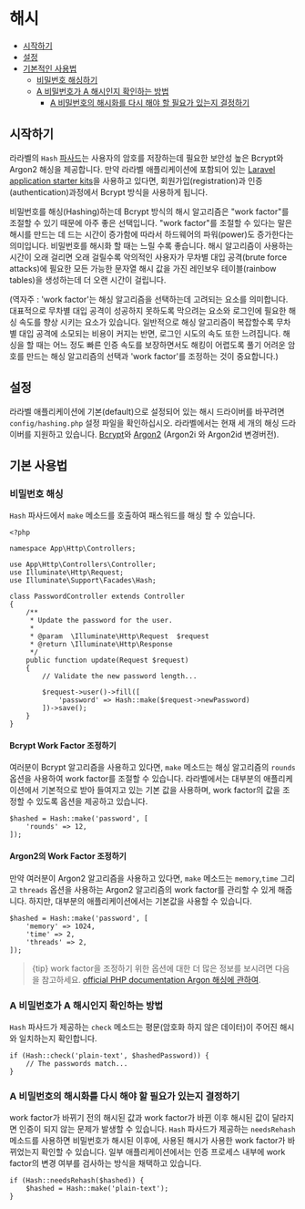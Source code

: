 # 해시

- [시작하기](#introduction)
- [설정](#configuration)
- [기본적인 사용법](#basic-usage)
    - [비밀번호 해싱하기](#hashing-passwords)
    - [A 비밀번호가 A 해시인지 확인하는 방법](#verifying-that-a-password-matches-a-hash)
        - [A 비밀번호의 해시화를 다시 해야 할 필요가 있는지 결정하기](#determining-if-a-password-needs-to-be-rehashed)

<a name="introduction"></a>
## 시작하기

라라벨의 `Hash` [파사드](/docs/{{version}}/facades)는 사용자의 암호를 저장하는데 필요한 보안성 높은 Bcrypt와 Argon2 해싱을 제공합니다. 만약 라라벨 애플리케이션에 포함되어 있는 [Laravel application starter kits](/docs/{{version}}/starter-kits)을 사용하고 있다면, 회원가입(registration)과 인증(authentication)과정에서 Bcrypt 방식을 사용하게 됩니다.

비밀번호를 해싱(Hashing)하는데 Bcrypt 방식의 해시 알고리즘은 "work factor"를 조절할 수 있기 때문에 아주 좋은 선택입니다. "work factor"를 조절할 수 있다는 말은 해시를 만드는 데 드는 시간이 증가함에 따라서 하드웨어의 파워(power)도 증가한다는 의미입니다. 비밀번호를 해시화 할 때는 느릴 수록 좋습니다. 해시 알고리즘이 사용하는 시간이 오래 걸리면 오래 걸릴수록 악의적인 사용자가 무차별 대입 공격(brute force attacks)에 필요한 모든 가능한 문자열 해시 값을 가진 레인보우 테이블(rainbow tables)을 생성하는데 더 오랜 시간이 걸립니다.

(역자주 : 'work factor'는 해싱 알고리즘을 선택하는데 고려되는 요소를 의미합니다. 대표적으로 무차별 대입 공격이 성공하지 못하도록 막으려는 요소와 로그인에 필요한 해싱 속도를 향상 시키는 요소가 있습니다. 일반적으로 해싱 알고리즘이 복잡할수록 무차별 대입 공격에 소모되는 비용이 커지는 반면, 로그인 시도의 속도 또한 느려집니다. 해싱을 할 때는 어느 정도 빠른 인증 속도를 보장하면서도 해킹이 어렵도록 풀기 어려운 암호를 만드는 해싱 알고리즘의 선택과 'work factor'를 조정하는 것이 중요합니다.)


<a name="configuration"></a>
## 설정

라라벨 애플리케이션에 기본(default)으로 설정되어 있는 해시 드라이버를 바꾸려면 `config/hashing.php` 설정 파일을 확인하십시오. 라라벨에서는 현재 세 개의 해싱 드라이버를 지원하고 있습니다. [Bcrypt](https://en.wikipedia.org/wiki/Bcrypt)와 [Argon2](https://en.wikipedia.org/wiki/Argon2) (Argon2i 와 Argon2id 변경버전).

<a name="basic-usage"></a>
## 기본 사용법

<a name="hashing-passwords"></a>
### 비밀번호 해싱

`Hash` 파사드에서 `make` 메소드를 호출하여 패스워드를 해싱 할 수 있습니다. 

    <?php

    namespace App\Http\Controllers;

    use App\Http\Controllers\Controller;
    use Illuminate\Http\Request;
    use Illuminate\Support\Facades\Hash;

    class PasswordController extends Controller
    {
        /**
         * Update the password for the user.
         *
         * @param  \Illuminate\Http\Request  $request
         * @return \Illuminate\Http\Response
         */
        public function update(Request $request)
        {
            // Validate the new password length...

            $request->user()->fill([
                'password' => Hash::make($request->newPassword)
            ])->save();
        }
    }

<a name="adjusting-the-bcrypt-work-factor"></a>
#### Bcrypt Work Factor 조정하기

여러분이 Bcrypt 알고리즘을 사용하고 있다면, `make` 메소드는 해싱 알고리즘의 `rounds` 옵션을 사용하여 work factor를 조절할 수 있습니다. 라라벨에서는 대부분의 애플리케이션에서 기본적으로 받아 들여지고 있는 기본 값을 사용하며, work factor의 값을 조정할 수 있도록 옵션을 제공하고 있습니다.

    $hashed = Hash::make('password', [
        'rounds' => 12,
    ]);


#### Argon2의 Work Factor 조정하기

만약 여러분이 Argon2 알고리즘을 사용하고 있다면, `make` 메소드는 `memory`,`time` 그리고 `threads` 옵션을 사용하는 Argon2 알고리즘의 work factor를 관리할 수 있게 해줍니다. 하지만, 대부분의 애플리케이션에서는 기본값을 사용할 수 있습니다.

    $hashed = Hash::make('password', [
        'memory' => 1024,
        'time' => 2,
        'threads' => 2,
    ]);

> {tip} work factor을 조정하기 위한 옵션에 대한 더 많은 정보를 보시려면 다음을 참고하세요.  [official PHP documentation Argon 해싱에 관하여](https://secure.php.net/manual/en/function.password-hash.php).

<a name="verifying-that-a-password-matches-a-hash"></a>
### A 비밀번호가 A 해시인지 확인하는 방법

`Hash` 파사드가 제공하는 `check` 메소드는 평문(암호화 하지 않은 데이터)이 주어진 해시와 일치하는지 확인합니다.

    if (Hash::check('plain-text', $hashedPassword)) {
        // The passwords match...
    }

<a name="determining-if-a-password-needs-to-be-rehashed"></a>
### A 비밀번호의 해시화를 다시 해야 할 필요가 있는지 결정하기

work factor가 바뀌기 전의 해시된 값과 work factor가 바뀐 이후 해시된 값이 달라지면 인증이 되지 않는 문제가 발생할 수 있습니다. `Hash` 파사드가 제공하는 `needsRehash` 메소드를 사용하면 비밀번호가 해시된 이후에, 사용된 해시가 사용한 work factor가 바뀌었는지 확인할 수 있습니다. 일부 애플리케이션에서는 인증 프로세스 내부에 work factor의 변경 여부를 검사하는 방식을 채택하고 있습니다.

    if (Hash::needsRehash($hashed)) {
        $hashed = Hash::make('plain-text');
    }
